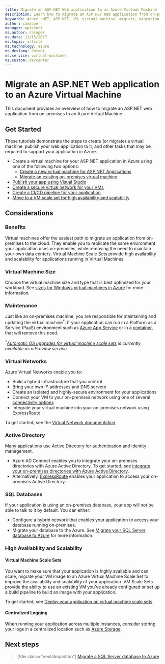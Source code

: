 ```yaml
---
title: Migrate an ASP.NET Web application to an Azure Virtual Machine
description: Learn how to migrate an ASP.NET Web application from on-premises to an Azure Virtual Machine.
keywords: Azure .NET, ASP.NET, VM, virtual machine, migrate, migration
author: camsoper
manager: wpickett
ms.author: casoper
ms.date: 11/15/2017
ms.topic: article
ms.technology: azure
ms.devlang: dotnet
ms.service: virtual-machines
ms.custom: devcenter
---
```


# Migrate an ASP.NET Web application to an Azure Virtual Machine

This document provides an overview of how to migrate an ASP.NET web application from on-premises to an Azure Virtual Machine.

## Get Started

These tutorials demonstrate the steps to create (or migrate) a virtual machine, publish your web application to it, and other tasks that may be required to support your application in Azure.

- Create a virtual machine for your ASP.NET application in Azure using one of the following two options:
    - [Create a new virtual machine for ASP.NET Applications](https://go.microsoft.com/fwlink/?linkid=863237)
    - [Migrate an existing on-premises virtual machine](https://docs.microsoft.com/azure/site-recovery/tutorial-migrate-on-premises-to-azure)
- [Publish your app using Visual Studio](https://go.microsoft.com/fwlink/?linkid=863240)
- [Create a secure virtual network for your VMs](https://docs.microsoft.com/azure/virtual-network/virtual-network-get-started-vnet-subnet)
- [Create a CI/CD pipeline for your application](https://docs.microsoft.com/vsts/build-release/apps/cd/deploy-webdeploy-iis-deploygroups)
- [Move to a VM scale set for high availability and scalability](https://docs.microsoft.com/azure/virtual-machine-scale-sets/virtual-machine-scale-sets-deploy-app)

## Considerations

### Benefits

Virtual machines offer the easiest path to migrate an application from on-premises to the cloud.  They enable you to replicate the same environment your application uses on-premises, while removing the need to maintain your own data centers.  Virtual Machine Scale Sets provide high availability and scalability for applications running in Virtual Machines.

### Virtual Machine Size

Choose the virtual machine size and type that is best optimized for your workload.  See [sizes for Windows virtual machines in Azure](https://docs.microsoft.com/azure/virtual-machines/windows/sizes) for more information.

### Maintenance

Just like an on-premises machine, you are responsible for maintaining and updating the virtual machine<sup>&#42;</sup>.  If your application can run in a Platform as a Service (PaaS) environment such as [Azure App Service](https://docs.microsoft.com/azure/app-service/) or in a [container](https://docs.microsoft.com/azure/app-service/containers/), that will remove this need.

*<sup>&#42;</sup>[Automatic OS upgrades for virtual machine scale sets](https://docs.microsoft.com/azure/virtual-machine-scale-sets/virtual-machine-scale-sets-automatic-upgrade) is currently available as a Preview service.*

### Virtual Networks

Azure Virtual Networks enable you to:
- Build a hybrid infrastructure that you control
- Bring your own IP addresses and DNS servers
- Create an isolated and highly-secure environment for your applications
- Connect your VM to your on-premises network using one of several [connectivity options](https://docs.microsoft.com/azure/vpn-gateway/vpn-gateway-about-vpngateways#s2smulti)
- Integrate your virtual machine into your on-premises network using [ExpressRoute](https://azure.microsoft.com/services/expressroute/)

To get started, see the [Virtual Network documentation](https://docs.microsoft.com/azure/virtual-network/)

### Active Directory
Many applications use Active Directory for authentication and identity management.  
- Azure AD Connect enables you to integrate your on-premises directories with Azure Active Directory.  To get started, see [Integrate your on-premises directories with Azure Active Directory](https://docs.microsoft.com/azure/active-directory/connect/active-directory-aadconnect).  
- Alternatively, [ExpressRoute](https://azure.microsoft.com/services/expressroute/) enables your application to access your on-premises Active Directory.

### SQL Databases

If your application is using an on-premises database, your app will not be able to talk to it by default. You can either:
- Configure a hybrid network that enables your application to access your database running on-premises.  
- Migrate your database to the Azure.  See [Migrate your SQL Server database to Azure](dotnet-howto-migrate-sql.md) for more information.

### High Availability and Scalability

#### Virtual Machine Scale Sets
You want to make sure that your application is highly available and can scale, migrate your VM image to an Azure Virtual Machine Scale Set to improve the availability and scalability of your application.  VM Scale Sets provide the ability to use an existing VM you’ve already configured or set up a build pipeline to build an image with your application.  

To get started, see [Deploy your application on virtual machine scale sets](https://docs.microsoft.com/azure/virtual-machine-scale-sets/virtual-machine-scale-sets-deploy-app).

#### Centralized Logging
When running your application across multiple instances, consider storing your logs in a centralized location such as [Azure Storage](https://docs.microsoft.com/azure/storage/).

## Next steps

> [!div class="nextstepaction"]
> [Migrate a SQL Server database to Azure](dotnet-howto-migrate-sql.md)